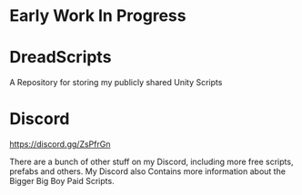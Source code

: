 # Early Work In Progress
# DreadScripts
A Repository for storing my publicly shared Unity Scripts

# Discord
https://discord.gg/ZsPfrGn

There are a bunch of other stuff on my Discord, including more free scripts, prefabs and others.
My Discord also Contains more information about the Bigger Big Boy Paid Scripts.

